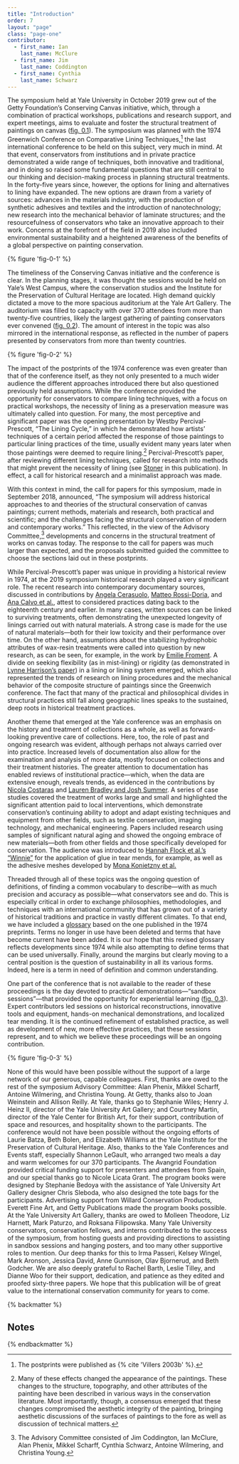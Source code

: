```yaml
---
title: "Introduction"
order: 7
layout: "page"
class: "page-one"
contributor:
  - first_name: Ian
    last_name: McClure
  - first_name: Jim
    last_name: Coddington
  - first_name: Cynthia
    last_name: Schwarz
---
```


The symposium held at Yale University in October 2019 grew out of the Getty Foundation’s Conserving Canvas initiative, which, through a combination of practical workshops, publications and research support, and expert meetings, aims to evaluate and foster the structural treatment of paintings on canvas ([fig. 0.1](#fig-0-1)). The symposium was planned with the 1974 Greenwich Conference on Comparative Lining Techniques,[^1] the last international conference to be held on this subject, very much in mind. At that event, conservators from institutions and in private practice demonstrated a wide range of techniques, both innovative and traditional, and in doing so raised some fundamental questions that are still central to our thinking and decision-making process in planning structural treatments. In the forty-five years since, however, the options for lining and alternatives to lining have expanded. The new options are drawn from a variety of sources: advances in the materials industry, with the production of synthetic adhesives and textiles and the introduction of nanotechnology; new research into the mechanical behavior of laminate structures; and the resourcefulness of conservators who take an innovative approach to their work. Concerns at the forefront of the field in 2019 also included environmental sustainability and a heightened awareness of the benefits of a global perspective on painting conservation.

{% figure 'fig-0-1' %}

The timeliness of the Conserving Canvas initiative and the conference is clear. In the planning stages, it was thought the sessions would be held on Yale’s West Campus, where the conservation studios and the Institute for the Preservation of Cultural Heritage are located. High demand quickly dictated a move to the more spacious auditorium at the Yale Art Gallery. The auditorium was filled to capacity with over 370 attendees from more than twenty-five countries, likely the largest gathering of painting conservators ever convened ([fig. 0.2](#fig-0-2)). The amount of interest in the topic was also mirrored in the international response, as reflected in the number of papers presented by conservators from more than twenty countries.

{% figure 'fig-0-2' %}

The impact of the postprints of the 1974 conference was even greater than that of the conference itself, as they not only presented to a much wider audience the different approaches introduced there but also questioned previously held assumptions. While the conference provided the opportunity for conservators to compare lining techniques, with a focus on practical workshops, the necessity of lining as a preservation measure was ultimately called into question. For many, the most perceptive and significant paper was the opening presentation by Westby Percival-Prescott, “The Lining Cycle,” in which he demonstrated how artists’ techniques of a certain period affected the response of those paintings to particular lining practices of the time, usually evident many years later when those paintings were deemed to require lining.[^2] Percival-Prescott’s paper, after reviewing different lining techniques, called for research into methods that might prevent the necessity of lining (see [Stoner](paper-42) in this publication). In effect, a call for historical research and a minimalist approach was made.

With this context in mind, the call for papers for this symposium, made in September 2018, announced, “The symposium will address historical approaches to and theories of the structural conservation of canvas paintings; current methods, materials and research, both practical and scientific; and the challenges facing the structural conservation of modern and contemporary works.” This reflected, in the view of the Advisory Committee,[^3] developments and concerns in the structural treatment of works on canvas today. The response to the call for papers was much larger than expected, and the proposals submitted guided the committee to choose the sections laid out in these postprints.

While Percival-Prescott’s paper was unique in providing a historical review in 1974, at the 2019 symposium historical research played a very significant role. The recent research into contemporary documentary sources, discussed in contributions by [Angela Cerasuolo](/1-history/5/), [Matteo Rossi-Doria](/2-present-practice/10/), and [Ana Calvo et al.](/3-open-questions/18/), attest to considered practices dating back to the eighteenth century and earlier. In many cases, written sources can be linked to surviving treatments, often demonstrating the unexpected longevity of linings carried out with natural materials. A strong case is made for the use of natural materials—both for their low toxicity and their performance over time. On the other hand, assumptions about the stabilizing hydrophobic attributes of wax-resin treatments were called into question by new research, as can be seen, for example, in the work by [Emilie Froment](/8-posters/45/). A divide on seeking flexibility (as in mist-lining) or rigidity (as demonstrated in [Lynne Harrison’s paper](/4-case-studies/22/)) in a lining or lining system emerged, which also represented the trends of research on lining procedures and the mechanical behavior of the composite structure of paintings since the Greenwich conference. The fact that many of the practical and philosophical divides in structural practices still fall along geographic lines speaks to the sustained, deep roots in historical treatment practices.

Another theme that emerged at the Yale conference was an emphasis on the history and treatment of collections as a whole, as well as forward-looking preventive care of collections. Here, too, the role of past and ongoing research was evident, although perhaps not always carried over into practice. Increased levels of documentation also allow for the examination and analysis of more data, mostly focused on collections and their treatment histories. The greater attention to documentation has enabled reviews of institutional practice—which, when the data are extensive enough, reveals trends, as evidenced in the contributions by [Nicola Costaras](/6-interventions/33/) and [Lauren Bradley and Josh Summer](/8-posters/41/). A series of case studies covered the treatment of works large and small and highlighted the significant attention paid to local interventions, which demonstrate conservation’s continuing ability to adopt and adapt existing techniques and equipment from other fields, such as textile conservation, imaging technology, and mechanical engineering. Papers included research using samples of significant natural aging and showed the ongoing embrace of new materials—both from other fields and those specifically developed for conservation. The audience was introduced to [Hannah Flock et al.’s “Winnie”](/5-adhesives/29/) for the application of glue in tear mends, for example, as well as the adhesive meshes developed by [Mona Konietzny et al.](/5-adhesives/28/)

Threaded through all of these topics was the ongoing question of definitions, of finding a common vocabulary to describe—with as much precision and accuracy as possible—what conservators see and do. This is especially critical in order to exchange philosophies, methodologies, and techniques with an international community that has grown out of a variety of historical traditions and practice in vastly different climates. To that end, we have included a [glossary](/glossary/) based on the one published in the 1974 preprints. Terms no longer in use have been deleted and terms that have become current have been added. It is our hope that this revised glossary reflects developments since 1974 while also attempting to define terms that can be used universally. Finally, around the margins but clearly moving to a central position is the question of sustainability in all its various forms. Indeed, here is a term in need of definition and common understanding.

One part of the conference that is not available to the reader of these proceedings is the day devoted to practical demonstrations—“sandbox sessions”—that provided the opportunity for experiential learning ([fig. 0.3](#fig-0-3)). Expert contributors led sessions on historical reconstructions, innovative tools and equipment, hands-on mechanical demonstrations, and localized tear mending. It is the continued refinement of established practice, as well as development of new, more effective practices, that these sessions represent, and to which we believe these proceedings will be an ongoing contribution.

{% figure 'fig-0-3' %}

None of this would have been possible without the support of a large network of our generous, capable colleagues. First, thanks are owed to the rest of the symposium Advisory Committee: Alan Phenix, Mikkel Scharff, Antoine Wilmering, and Christina Young. At Getty, thanks also to Joan Weinstein and Allison Reilly. At Yale, thanks go to Stephanie Wiles; Henry J. Heinz II, director of the Yale University Art Gallery; and Courtney Martin, director of the Yale Center for British Art, for their support, contribution of space and resources, and hospitality shown to the participants. The conference would not have been possible without the ongoing efforts of Laurie Batza, Beth Bolen, and Elizabeth Williams at the Yale Institute for the Preservation of Cultural Heritage. Also, thanks to the Yale Conferences and Events staff, especially Shannon LeGault, who arranged two meals a day and warm welcomes for our 370 participants. The Avangrid Foundation provided critical funding support for presenters and attendees from Spain, and our special thanks go to Nicole Licata Grant. The program books were designed by Stephanie Bedoya with the assistance of Yale University Art Gallery designer Chris Sleboda, who also designed the tote bags for the participants. Advertising support from Willard Conservation Products, Everett Fine Art, and Getty Publications made the program books possible. At the Yale University Art Gallery, thanks are owed to Molleen Theodore, Liz Harnett, Mark Paturzo, and Roksana Filipowska. Many Yale University conservators, conservation fellows, and interns contributed to the success of the symposium, from hosting guests and providing directions to assisting in sandbox sessions and hanging posters, and too many other supportive roles to mention. Our deep thanks for this to Irma Passeri, Kelsey Wingel, Mark Aronson, Jessica David, Anne Gunnison, Olav Bjornerud, and Beth Godcher. We are also deeply grateful to Rachel Barth, Leslie Tilley, and Dianne Woo for their support, dedication, and patience as they edited and proofed sixty-three papers. We hope that this publication will be of great value to the international conservation community for years to come.

{% backmatter %}

## Notes

{% endbackmatter %}

[^1]: The postprints were published as {% cite 'Villers 2003b' %}.

[^2]: Many of these effects changed the appearance of the paintings. These changes to the structure, topography, and other attributes of the painting have been described in various ways in the conservation literature. Most importantly, though, a consensus emerged that these changes compromised the aesthetic integrity of the painting, bringing aesthetic discussions of the surfaces of paintings to the fore as well as discussion of technical matters.

[^3]: The Advisory Committee consisted of Jim Coddington, Ian McClure, Alan Phenix, Mikkel Scharff, Cynthia Schwarz, Antoine Wilmering, and Christina Young.
